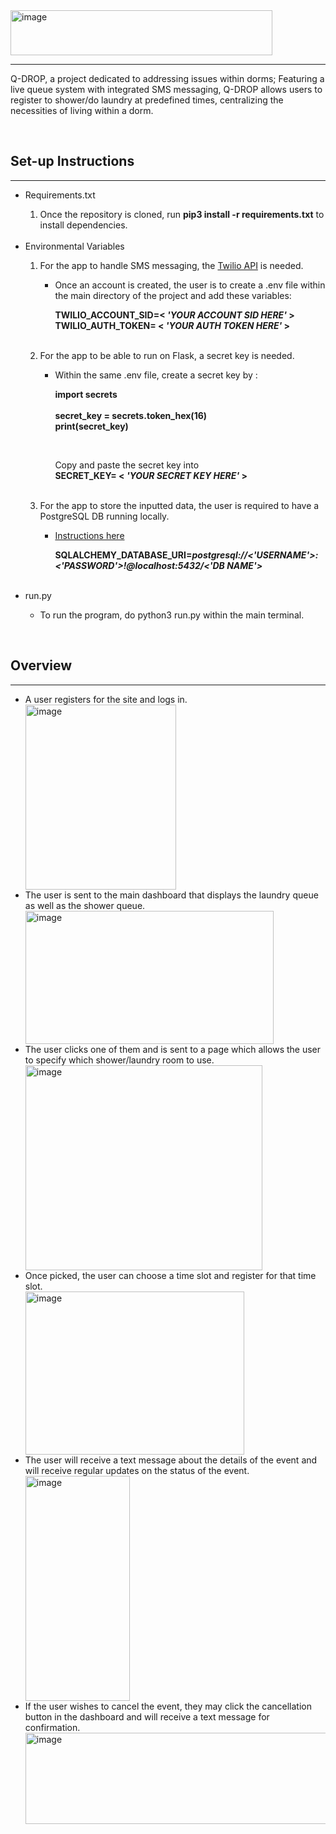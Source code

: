 <img width="419" height="72" alt="image" src="https://github.com/user-attachments/assets/afbb8d29-3c5e-4069-ad98-7499ab7058e8" />
<hr>
<p>Q-DROP, a project dedicated to addressing issues within dorms; Featuring a live queue system with integrated SMS messaging, Q-DROP allows users to register to shower/do laundry at predefined times, centralizing the necessities of living within a dorm.
</p>
<br>


<h2>Set-up Instructions</h2>
<hr>
<ul>
    <li>Requirements.txt</li>
    <ol>
        <li>Once the repository is cloned, run <b>pip3 install -r requirements.txt</b> to install dependencies.</li>
    </ol>
    <br>
    <li>Environmental Variables</li>
    <ol>
        <li>For the app to handle SMS messaging, the <a href='https://www.twilio.com/docs/messaging/api'> Twilio API</a> is needed.</li>
        <ul>
            <li> Once an account is created, the user is to create a .env file within the main directory of the project and add these variables:
            <br>
            <p><b>TWILIO_ACCOUNT_SID=< <i>'YOUR ACCOUNT SID HERE'</i> >
            <br>
            TWILIO_AUTH_TOKEN= < <i>'YOUR AUTH TOKEN HERE'</i> >
            </b>
            </p>
            </li>
        </ul>
        <br>
        <li>For the app to be able to run on Flask, a secret key is needed.</li>
        <ul>
            <li>Within the same .env file, create a secret key by :
            <br>
            <b>
            <p>import secrets <br><br>
            secret_key = secrets.token_hex(16) <br>
            print(secret_key) 
            </p></b>
            <br>
            <p>Copy and paste the secret key into <br>
            <b>SECRET_KEY= < <i>'YOUR SECRET KEY HERE'</i> ></b>
            </li>
        </ul>
        <br>
        <li>For the app to store the inputted data, the user is required to have a PostgreSQL DB running locally.</li>
        <ul>
            <li><a href='https://www.reddit.com/r/flask/comments/mikjbx/how_to_migrate_from_sqlite_to_postgresql/'>Instructions here</a></li>
            <p><b>SQLALCHEMY_DATABASE_URI=<i>postgresql://<'USERNAME'>:<'PASSWORD'>!@localhost:5432/<'DB NAME'></i></b></p>
        </ul>
    </ol>
    <br>
    <li>run.py</li>
    <ul>
        <li>To run the program, do python3 run.py within the main terminal.</li>
    </ul>
</ul>

<br>

<h2>Overview</h2>
<hr>
<ul>
    <li>A user registers for the site and logs in.</li>
    <img width="241" height="296" alt="image" src="https://github.com/user-attachments/assets/92fc837f-d41d-4662-a8f3-b1ef67066c5c" />
    <li>The user is sent to the main dashboard that displays the laundry queue as well as the shower queue.</li>
    <img width="397" height="213" alt="image" src="https://github.com/user-attachments/assets/49efc084-4322-493e-9487-cc9fbf6f81d1" />
    <li>The user clicks one of them and is sent to a page which allows the user to specify which shower/laundry room to use.</li>
    <img width="379" height="328" alt="image" src="https://github.com/user-attachments/assets/1e9548f2-6398-43d0-8348-83929af93e44" />
    <li>Once picked, the user can choose a time slot and register for that time slot.</li>
    <img width="350" height="261" alt="image" src="https://github.com/user-attachments/assets/9483f8f0-cb4f-4a58-ba06-c6c823c801bb" />
    <li>The user will receive a text message about the details of the event and will receive regular updates on the status of the event.</li>
    <img width="167" height="360" alt="image" src="https://github.com/user-attachments/assets/748ac214-f7da-4929-a06f-20b86f494b7f" />
    <li>If the user wishes to cancel the event, they may click the cancellation button in the dashboard and will receive a text message for confirmation.</li>
    <img width="796" height="146" alt="image" src="https://github.com/user-attachments/assets/658a1729-9825-40f1-91f6-50982d299a16" />
</ul>

